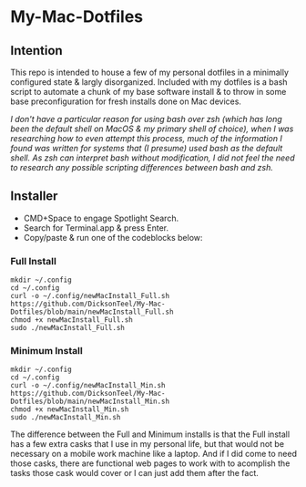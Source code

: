 # My-Mac-Dotfiles

## Intention
This repo is intended to house a few of my personal dotfiles in a minimally configured state & largly disorganized.
Included with my dotfiles is a bash script to automate a chunk of my base software install & to throw in some base preconfiguration for fresh installs done on Mac devices.

*I don't have a particular reason for using bash over zsh (which has long been the default shell on MacOS & my primary shell of choice), when I was researching how to even attempt this process, much of the information I found was written for systems that (I presume) used bash as the default shell. As zsh can interpret bash without modification, I did not feel the need to research any possible scripting differences between bash and zsh.*

## Installer
- CMD+Space to engage Spotlight Search.
- Search for Terminal.app & press Enter.
- Copy/paste & run one of the codeblocks below:
### Full Install
~~~
mkdir ~/.config
cd ~/.config
curl -o ~/.config/newMacInstall_Full.sh https://github.com/DicksonTeel/My-Mac-Dotfiles/blob/main/newMacInstall_Full.sh
chmod +x newMacInstall_Full.sh
sudo ./newMacInstall_Full.sh
~~~

### Minimum Install
~~~
mkdir ~/.config
cd ~/.config
curl -o ~/.config/newMacInstall_Min.sh https://github.com/DicksonTeel/My-Mac-Dotfiles/blob/main/newMacInstall_Min.sh
chmod +x newMacInstall_Min.sh
sudo ./newMacInstall_Min.sh
~~~

The difference between the Full and Minimum installs is that the Full install has a few extra casks that I use in my personal life, but that would not be necessary on a mobile work machine like a laptop. And if I did come to need those casks, there are functional web pages to work with to acomplish the tasks those cask would cover or I can just add them after the fact.
